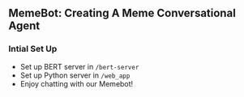 ## MemeBot: Creating A Meme Conversational Agent
### Intial Set Up
- Set up BERT server in `/bert-server`
- Set up Python server in `/web_app`
- Enjoy chatting with our Memebot!